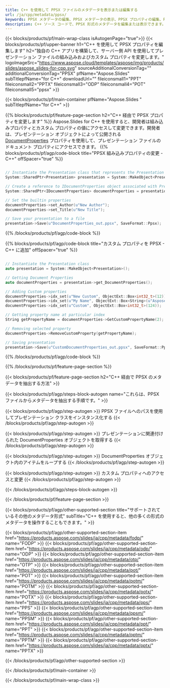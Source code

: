 ```yaml
---
title: C++ を使用して PPSX ファイルのメタデータを表示または編集する
url: /ja/cpp/metadata/ppsx/
keywords: PPSX メタデータの編集、PPSX メタデータの表示、PPSX プロパティの編集、PPSX プロパティの表示
description: C++ ソース コードで、PPSX 形式のメタデータを編集または表示できます。
---
```


{{< blocks/products/pf/main-wrap-class isAutogenPage="true">}}
{{< blocks/products/pf/upper-banner h1="C++ を使用して PPSX プロパティを編集します" h2="独自の C++ アプリを構築して、サーバー側 API を使用してプレゼンテーション ファイルの組み込みおよびカスタム プロパティを変更します。" logoImageSrc="https://www.aspose.cloud/templates/aspose/img/products/slides/aspose_slides-for-cpp.svg" sourceAdditionalConversionTag="" additionalConversionTag="PPSX" pfName="Aspose.Slides" subTitlepfName="for C++" downloadUrl="" fileiconsmall1="PPT" fileiconsmall2="PPTX" fileiconsmall3="ODP" fileiconsmall4="POT" fileiconsmall5="ppsx" >}}

{{< blocks/products/pf/main-container pfName="Aspose.Slides " subTitlepfName="for C++" >}}

{{% blocks/products/pf/feature-page-section  h2="C++ 経由で PPSX プロパティを変更します" %}}
Aspose.Slides for C++ を使用すると、開発者は組み込みプロパティとカスタム プロパティの値にアクセスして変更できます。開発者は、プレゼンテーション オブジェクトによって公開される [DocumentProperties](https://reference.aspose.com/slides/cpp/aspose.slides/documentproperties/) プロパティを使用して、プレゼンテーション ファイルのドキュメント プロパティにアクセスできます。
{{% blocks/products/pf/agp/code-block title="PPSX 組み込みプロパティの変更 - C++" offSpacer="true" %}}

```cpp

// Instantiate the Presentation class that represents the Presentation
System::SharedPtr<Presentation> presentation = System::MakeObject<Presentation>(u"presentation.ppsx");

// Create a reference to IDocumentProperties object associated with Presentation
System::SharedPtr<IDocumentProperties> documentProperties = presentation->get_DocumentProperties();

// Set the builtin properties
documentProperties->set_Author(u"New Author");
documentProperties->set_Title(u"New Title");

// Save your presentation to a file
presentation->Save(u"DocumentProperties_out.ppsx", SaveFormat::Ppsx);
```

{{% /blocks/products/pf/agp/code-block %}}

{{% blocks/products/pf/agp/code-block title="カスタム プロパティを PPSX - C++ に追加" offSpacer="true" %}}

```cpp

// Instantiate the Presentation class
auto presentation = System::MakeObject<Presentation>();

// Getting Document Properties
auto documentProperties = presentation->get_DocumentProperties();

// Adding Custom properties
documentProperties->idx_set(u"New Custom", ObjectExt::Box<int32_t>(12));
documentProperties->idx_set(u"My Name", ObjectExt::Box<String>(u"Aspose Metadata Editor"));
documentProperties->idx_set(u"Custom", ObjectExt::Box<int32_t>(124));

// Getting property name at particular index
String getPropertyName = documentProperties->GetCustomPropertyName(2);

// Removing selected property
documentProperties->RemoveCustomProperty(getPropertyName);

// Saving presentation
presentation->Save(u"CustomDocumentProperties_out.ppsx", SaveFormat::Ppsx);
```

{{% /blocks/products/pf/agp/code-block %}}

{{% /blocks/products/pf/feature-page-section %}}

{{< blocks/products/pf/feature-page-section  h2="C++ 経由で PPSX のメタデータを抽出する方法" >}}

{{< blocks/products/pf/agp/steps-block-autogen name="これらは、PPSX ファイルからメタデータを抽出する手順です。" >}}

{{< blocks/products/pf/agp/step-autogen >}}
PPSX ファイルへのパスを使用してプレゼンテーション クラスをインスタンス化する
{{< /blocks/products/pf/agp/step-autogen >}}

{{< blocks/products/pf/agp/step-autogen >}}
プレゼンテーションに関連付けられた DocumentProperties オブジェクトを取得する
{{< /blocks/products/pf/agp/step-autogen >}}

{{< blocks/products/pf/agp/step-autogen >}}
DocumentProperties オブジェクト内のアイテムをループする
{{< /blocks/products/pf/agp/step-autogen >}}

{{< blocks/products/pf/agp/step-autogen >}}
カスタム プロパティへのアクセスと変更
{{< /blocks/products/pf/agp/step-autogen >}}

{{< /blocks/products/pf/agp/steps-block-autogen >}}

{{< /blocks/products/pf/feature-page-section >}}

{{< blocks/products/pf/agp/other-supported-section title="サポートされているその他のメタデータ形式" subTitle="C++ を使用すると、他の多くの形式のメタデータを操作することもできます。" >}}

{{< blocks/products/pf/agp/other-supported-section-item href="https://products.aspose.com/slides/ja/cpp/metadata/fodp/" name="FODP" >}}
{{< blocks/products/pf/agp/other-supported-section-item href="https://products.aspose.com/slides/ja/cpp/metadata/odp/" name="ODP" >}}
{{< blocks/products/pf/agp/other-supported-section-item href="https://products.aspose.com/slides/ja/cpp/metadata/otp/" name="OTP" >}}
{{< blocks/products/pf/agp/other-supported-section-item href="https://products.aspose.com/slides/ja/cpp/metadata/pot/" name="POT" >}}
{{< blocks/products/pf/agp/other-supported-section-item href="https://products.aspose.com/slides/ja/cpp/metadata/potm/" name="POTM" >}}
{{< blocks/products/pf/agp/other-supported-section-item href="https://products.aspose.com/slides/ja/cpp/metadata/potx/" name="POTX" >}}
{{< blocks/products/pf/agp/other-supported-section-item href="https://products.aspose.com/slides/ja/cpp/metadata/pps/" name="PPS" >}}
{{< blocks/products/pf/agp/other-supported-section-item href="https://products.aspose.com/slides/ja/cpp/metadata/ppsm/" name="PPSM" >}}
{{< blocks/products/pf/agp/other-supported-section-item href="https://products.aspose.com/slides/ja/cpp/metadata/ppt/" name="PPT" >}}
{{< blocks/products/pf/agp/other-supported-section-item href="https://products.aspose.com/slides/ja/cpp/metadata/pptm/" name="PPTM" >}}
{{< blocks/products/pf/agp/other-supported-section-item href="https://products.aspose.com/slides/ja/cpp/metadata/pptx/" name="PPTX" >}}


{{< /blocks/products/pf/agp/other-supported-section >}}

{{< /blocks/products/pf/main-container >}}
    
{{< /blocks/products/pf/main-wrap-class >}}